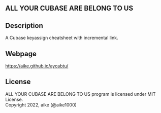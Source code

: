 ALL YOUR CUBASE ARE BELONG TO US
---

## Description
A Cubase keyassign cheatsheet with incremental link.

## Webpage
https://aike.github.io/aycabtu/

## License
ALL YOUR CUBASE ARE BELONG TO US program is licensed under MIT License.  
Copyright 2022, aike (@aike1000)  
